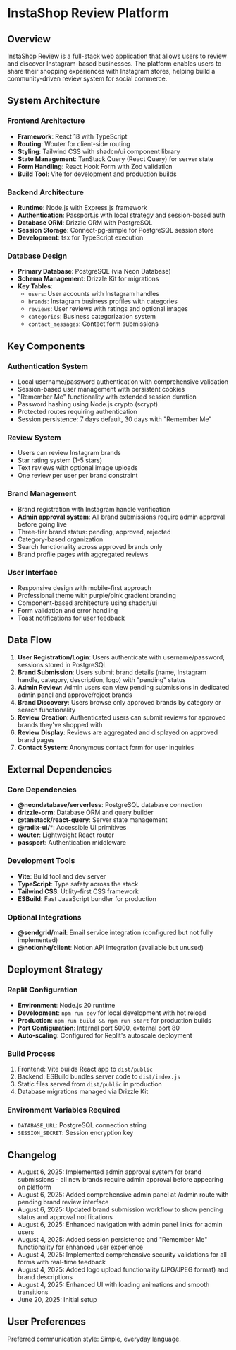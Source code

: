 # InstaShop Review Platform

## Overview

InstaShop Review is a full-stack web application that allows users to review and discover Instagram-based businesses. The platform enables users to share their shopping experiences with Instagram stores, helping build a community-driven review system for social commerce.

## System Architecture

### Frontend Architecture
- **Framework**: React 18 with TypeScript
- **Routing**: Wouter for client-side routing
- **Styling**: Tailwind CSS with shadcn/ui component library
- **State Management**: TanStack Query (React Query) for server state
- **Form Handling**: React Hook Form with Zod validation
- **Build Tool**: Vite for development and production builds

### Backend Architecture
- **Runtime**: Node.js with Express.js framework
- **Authentication**: Passport.js with local strategy and session-based auth
- **Database ORM**: Drizzle ORM with PostgreSQL
- **Session Storage**: Connect-pg-simple for PostgreSQL session store
- **Development**: tsx for TypeScript execution

### Database Design
- **Primary Database**: PostgreSQL (via Neon Database)
- **Schema Management**: Drizzle Kit for migrations
- **Key Tables**:
  - `users`: User accounts with Instagram handles
  - `brands`: Instagram business profiles with categories
  - `reviews`: User reviews with ratings and optional images
  - `categories`: Business categorization system
  - `contact_messages`: Contact form submissions

## Key Components

### Authentication System
- Local username/password authentication with comprehensive validation
- Session-based user management with persistent cookies
- "Remember Me" functionality with extended session duration
- Password hashing using Node.js crypto (scrypt)
- Protected routes requiring authentication
- Session persistence: 7 days default, 30 days with "Remember Me"

### Review System
- Users can review Instagram brands
- Star rating system (1-5 stars)
- Text reviews with optional image uploads
- One review per user per brand constraint

### Brand Management
- Brand registration with Instagram handle verification
- **Admin approval system**: All brand submissions require admin approval before going live
- Three-tier brand status: pending, approved, rejected
- Category-based organization
- Search functionality across approved brands only
- Brand profile pages with aggregated reviews

### User Interface
- Responsive design with mobile-first approach
- Professional theme with purple/pink gradient branding
- Component-based architecture using shadcn/ui
- Form validation and error handling
- Toast notifications for user feedback

## Data Flow

1. **User Registration/Login**: Users authenticate with username/password, sessions stored in PostgreSQL
2. **Brand Submission**: Users submit brand details (name, Instagram handle, category, description, logo) with "pending" status
3. **Admin Review**: Admin users can view pending submissions in dedicated admin panel and approve/reject brands
4. **Brand Discovery**: Users browse only approved brands by category or search functionality
5. **Review Creation**: Authenticated users can submit reviews for approved brands they've shopped with
6. **Review Display**: Reviews are aggregated and displayed on approved brand pages
7. **Contact System**: Anonymous contact form for user inquiries

## External Dependencies

### Core Dependencies
- **@neondatabase/serverless**: PostgreSQL database connection
- **drizzle-orm**: Database ORM and query builder
- **@tanstack/react-query**: Server state management
- **@radix-ui/***: Accessible UI primitives
- **wouter**: Lightweight React router
- **passport**: Authentication middleware

### Development Tools
- **Vite**: Build tool and dev server
- **TypeScript**: Type safety across the stack
- **Tailwind CSS**: Utility-first CSS framework
- **ESBuild**: Fast JavaScript bundler for production

### Optional Integrations
- **@sendgrid/mail**: Email service integration (configured but not fully implemented)
- **@notionhq/client**: Notion API integration (available but unused)

## Deployment Strategy

### Replit Configuration
- **Environment**: Node.js 20 runtime
- **Development**: `npm run dev` for local development with hot reload
- **Production**: `npm run build && npm run start` for production builds
- **Port Configuration**: Internal port 5000, external port 80
- **Auto-scaling**: Configured for Replit's autoscale deployment

### Build Process
1. Frontend: Vite builds React app to `dist/public`
2. Backend: ESBuild bundles server code to `dist/index.js`
3. Static files served from `dist/public` in production
4. Database migrations managed via Drizzle Kit

### Environment Variables Required
- `DATABASE_URL`: PostgreSQL connection string
- `SESSION_SECRET`: Session encryption key

## Changelog
- August 6, 2025: Implemented admin approval system for brand submissions - all new brands require admin approval before appearing on platform
- August 6, 2025: Added comprehensive admin panel at /admin route with pending brand review interface
- August 6, 2025: Updated brand submission workflow to show pending status and approval notifications
- August 6, 2025: Enhanced navigation with admin panel links for admin users
- August 4, 2025: Added session persistence and "Remember Me" functionality for enhanced user experience
- August 4, 2025: Implemented comprehensive security validations for all forms with real-time feedback
- August 4, 2025: Added logo upload functionality (JPG/JPEG format) and brand descriptions
- August 4, 2025: Enhanced UI with loading animations and smooth transitions
- June 20, 2025: Initial setup

## User Preferences

Preferred communication style: Simple, everyday language.